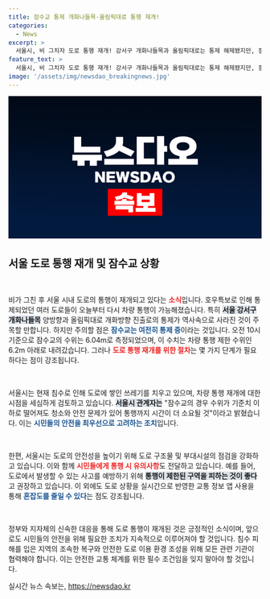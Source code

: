 ```yaml
---
title: 잠수교 통제 개화나들목·올림픽대로 통행 재개!
categories:
  - News
excerpt: >
  서울시, 비 그치자 도로 통행 재개! 강서구 개화나들목과 올림픽대로는 통제 해제됐지만, 잠수교는 여전히 통제 중. 안전 문제로 차량 통행은 지연될 전망!
feature_text: >
  서울시, 비 그치자 도로 통행 재개! 강서구 개화나들목과 올림픽대로는 통제 해제됐지만, 잠수교는 여전히 통제 중. 안전 문제로 차량 통행은 지연될 전망!
image: '/assets/img/newsdao_breakingnews.jpg'
---
```


<p><img src="/assets/img/newsdao_breakingnews.jpg" alt="koreaapp 속보" /></p>

<h2 data-ke-size="size26">서울 도로 통행 재개 및 잠수교 상황</h2>

<p data-ke-size="size16">&nbsp;</p>

<p>비가 그친 후 서울 시내 도로의 통행이 재개되고 있다는 <b><span style="color: #ee2323;">소식</span></b>입니다. 호우특보로 인해 통제되었던 여러 도로들이 오늘부터 다시 차량 통행이 가능해졌습니다. 특히 <b><span style="background-color: #21538527;">서울 강서구 개화나들목</span></b> 양방향과 올림픽대로 개화방향 진출로의 통제가 역사속으로 사라진 것이 주목할 만합니다. 하지만 주의할 점은 <b><span style="color: #1a5490;">잠수교는 여전히 통제 중</span></b>이라는 것입니다. 오전 10시 기준으로 잠수교의 수위는 6.04m로 측정되었으며, 이 수치는 차량 통행 제한 수위인 6.2m 아래로 내려갔습니다. 그러나 <b><span style="color: #ee2323;">도로 통행 재개를 위한 절차</span></b>는 몇 가지 단계가 필요하다는 점이 강조됩니다.</p>

<p data-ke-size="size16">&nbsp;</p>

<p>서울시는 현재 침수로 인해 도로에 쌓인 쓰레기를 치우고 있으며, 차량 통행 재개에 대한 시점을 세심하게 검토하고 있습니다. <b><span style="background-color: #21538527;">서울시 관계자는</span></b> "잠수교의 경우 수위가 기준치 이하로 떨어져도 청소와 안전 문제가 있어 통행까지 시간이 더 소요될 것"이라고 밝혔습니다. 이는 <b><span style="color: #1a5490;">시민들의 안전을 최우선으로 고려하는 조치</span></b>입니다.</p>

<p data-ke-size="size16">&nbsp;</p>

<p>한편, 서울시는 도로의 안전성을 높이기 위해 도로 구조물 및 부대시설의 점검을 강화하고 있습니다. 이와 함께 <b><span style="color: #ee2323;"> 시민들에게 통행 시 유의사항</span></b>도 전달하고 있습니다. 예를 들어, 도로에서 발생할 수 있는 사고를 예방하기 위해 <b><span style="background-color: #21538527;">통행이 제한된 구역을 피하는 것이 좋다</span></b>고 권장하고 있습니다. 이 외에도 도로 상황을 실시간으로 반영한 교통 정보 앱 사용을 통해 <b><span style="color: #1a5490;">혼잡도를 줄일 수 있다</span></b>는 점도 강조됩니다.</p>

<p data-ke-size="size16">&nbsp;</p>

<p>정부와 지자체의 신속한 대응을 통해 도로 통행이 재개된 것은 긍정적인 소식이며, 앞으로도 시민들의 안전을 위해 필요한 조치가 지속적으로 이루어져야 할 것입니다. 침수 피해를 입은 지역의 조속한 복구와 안전한 도로 이용 환경 조성을 위해 모든 관련 기관이 협력해야 합니다. 이는 안전한 교통 체계를 위한 필수 조건임을 잊지 말아야 할 것입니다.</p>
실시간 뉴스 속보는, <a href="https://newsdao.kr" rel="dofollow">https://newsdao.kr</a>


